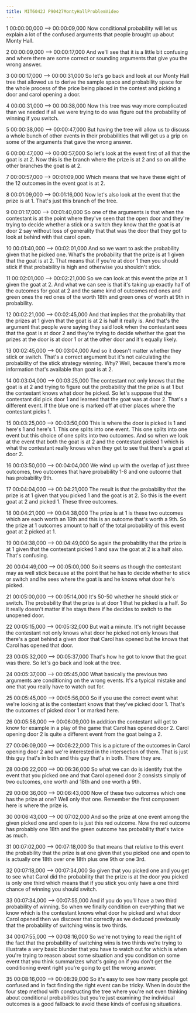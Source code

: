 ```yaml
---
title: MIT6042J P90427MontyHallProblemVideo
---
```


1
00:00:00,000 --> 00:00:09,000
Now conditional probability will let us explain a lot of the confused arguments that people brought up about Monty Hall.

2
00:00:09,000 --> 00:00:17,000
And we'll see that it is a little bit confusing and where there are some correct or sounding arguments that give you the wrong answer.

3
00:00:17,000 --> 00:00:31,000
So let's go back and look at our Monty Hall tree that allowed us to derive the sample space and probability space for the whole process of the price being placed in the contest and picking a door and carol opening a door.

4
00:00:31,000 --> 00:00:38,000
Now this tree was way more complicated than we needed if all we were trying to do was figure out the probability of winning if you switch.

5
00:00:38,000 --> 00:00:47,000
But having the tree will allow us to discuss a whole bunch of other events in their probabilities that will get us a grip on some of the arguments that gave the wrong answer.

6
00:00:47,000 --> 00:00:57,000
So let's look at the event first of all that the goat is at 2. Now this is the branch where the prize is at 2 and so on all the other branches the goat is at 2.

7
00:00:57,000 --> 00:01:09,000
Which means that we have these eight of the 12 outcomes in the event goat is at 2.

8
00:01:09,000 --> 00:01:16,000
Now let's also look at the event that the prize is at 1. That's just this branch of the tree.

9
00:01:17,000 --> 00:01:40,000
So one of the arguments is that when the contestant is at the point where they've seen that the open door and they're trying to decide whether a stick or a switch they know that the goat is at door 2 say without loss of generality that that was the door that they got to look at behind with that carol open.

10
00:01:40,000 --> 00:02:01,000
And so we want to ask the probability given that he picked one. What's the probability that the prize is at 1 given that the goat is at 2. That means that if you're at door 1 then you should stick if that probability is high and otherwise you shouldn't stick.

11
00:02:01,000 --> 00:02:21,000
So we can look at this event the prize at 1 given the goat at 2. And what we can see is that it's taking up exactly half of the outcomes for goat at 2 and the same kind of outcomes red ones and green ones the red ones of the worth 18th and green ones of worth at 9th in probability.

12
00:02:21,000 --> 00:02:45,000
And that implies that the probability that the prizes at 1 given that the goat is at 2 is half it really is. And that's the argument that people were saying they said look when the contestant sees that the goat is at door 2 and they're trying to decide whether the goat the prizes at the door is at door 1 or at the other door and it's equally likely.

13
00:02:45,000 --> 00:03:04,000
And so it doesn't matter whether they stick or switch. That's a correct argument but it's not calculating the probability of the stick strategy winning. Why? Well, because there's more information that's available than goat is at 2.

14
00:03:04,000 --> 00:03:25,000
The contestant not only knows that the goat is at 2 and trying to figure out the probability that the prize is at 1 but the contestant knows what door he picked. So let's suppose that the contestant did pick door 1 and learned that the goat was at door 2. That's a different event. If the blue one is marked off at other places where the contestant picks 1.

15
00:03:25,000 --> 00:03:50,000
This is where the door is picked is 1 and here's 1 and here's 1. This one splits into one event. This one splits into one event but this choice of one splits into two outcomes. And so when we look at the event that both the goat is at 2 and the contestant picked 1 which is what the contestant really knows when they get to see that there's a goat at door 2.

16
00:03:50,000 --> 00:04:04,000
We wind up with the overlap of just three outcomes, two outcomes that have probability 1-8 and one outcome that has probability 9th.

17
00:04:04,000 --> 00:04:21,000
The result is that the probability that the prize is at 1 given that you picked 1 and the goat is at 2. So this is the event goat at 2 and picked 1. These three outcomes.

18
00:04:21,000 --> 00:04:38,000
The prize is at 1 is these two outcomes which are each worth an 18th and this is an outcome that's worth a 9th. So the prize at 1 outcomes amount to half of the total probability of this event goat at 2 picked at 1.

19
00:04:38,000 --> 00:04:49,000
So again the probability that the prize is at 1 given that the contestant picked 1 and saw the goat at 2 is a half also. That's confusing.

20
00:04:49,000 --> 00:05:00,000
So it seems as though the contestant may as well stick because at the point that he has to decide whether to stick or switch and he sees where the goat is and he knows what door he's picked.

21
00:05:00,000 --> 00:05:14,000
It's 50-50 whether he should stick or switch. The probability that the prize is at door 1 that he picked is a half. So it really doesn't matter if he stays there if he decides to switch to the unopened door.

22
00:05:15,000 --> 00:05:32,000
But wait a minute. It's not right because the contestant not only knows what door he picked not only knows that there's a goat behind a given door that Carol has opened but he knows that Carol has opened that door.

23
00:05:32,000 --> 00:05:37,000
That's how he got to know that the goat was there. So let's go back and look at the tree.

24
00:05:37,000 --> 00:05:45,000
What basically the previous two arguments are conditioning on the wrong events. It's a typical mistake and one that you really have to watch out for.

25
00:05:45,000 --> 00:05:56,000
So if you use the correct event what we're looking at is the contestant knows that they've picked door 1. That's the outcomes of picked door 1 or marked here.

26
00:05:56,000 --> 00:06:09,000
In addition the contestant will get to know for example in a play of the game that Carol has opened door 2. Carol opening door 2 is quite a different event from the goat being a 2.

27
00:06:09,000 --> 00:06:22,000
This is a picture of the outcomes in Carol opening door 2 and we're interested in the intersection of them. That is just this guy that's in both and this guy that's in both. There they are.

28
00:06:22,000 --> 00:06:36,000
So what we can do is identify that the event that you picked one and that Carol opened door 2 consists simply of two outcomes, one worth and 18th and one worth a 9th.

29
00:06:36,000 --> 00:06:43,000
Now of these two outcomes which one has the prize at one? Well only that one. Remember the first component here is where the prize is.

30
00:06:43,000 --> 00:07:02,000
And so the prize at one event among the given picked one and open to is just this red outcome. Now the red outcome has probably one 18th and the green outcome has probability that's twice as much.

31
00:07:02,000 --> 00:07:18,000
So that means that relative to this event the probability that the prize is at one given that you picked one and open to is actually one 18th over one 18th plus one 9th or one 3rd.

32
00:07:18,000 --> 00:07:34,000
So given that you picked one and you get to see what Carol did the probability that the prize is at the door you picked is only one third which means that if you stick you only have a one third chance of winning you should switch.

33
00:07:34,000 --> 00:07:55,000
And if you do you'll have a two third probability of winning. So when we finally condition on everything that we know which is the contestant knows what door he picked and what door Carol opened then we discover that correctly as we deduced previously that the probability of switching wins is two thirds.

34
00:07:55,000 --> 00:08:16,000
So we're not trying to read the right of the fact that the probability of switching wins is two thirds we're trying to illustrate a very basic blunder that you have to watch out for which is when you're trying to reason about some situation and you condition on some event that you think summarizes what's going on if you don't get the conditioning event right you're going to get the wrong answer.

35
00:08:16,000 --> 00:08:39,000
So it's easy to see how many people got confused and in fact finding the right event can be tricky. When in doubt the four step method with constructing the tree where you're not even thinking about conditional probabilities but you're just examining the individual outcomes is a good fallback to avoid these kinds of confusing situations.

